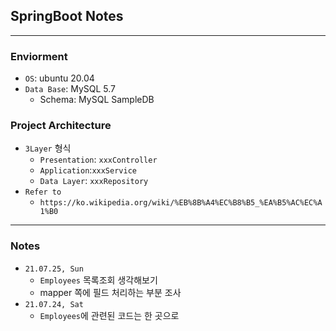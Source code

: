 ## SpringBoot Notes

--- 

### Enviorment
  - `OS`: ubuntu 20.04
  - `Data Base`: MySQL 5.7
    - Schema: MySQL SampleDB

### Project Architecture
  - `3Layer` 형식
    - `Presentation`: `xxxController`
    - `Application`:`xxxService`
    - `Data Layer`: `xxxRepository`
  - `Refer to`
    - `https://ko.wikipedia.org/wiki/%EB%8B%A4%EC%B8%B5_%EA%B5%AC%EC%A1%B0` 

--- 

### Notes
 - `21.07.25, Sun`
   - `Employees` 목록조회 생각해보기
   - mapper 쪽에 필드 처리하는 부분 조사     
 - `21.07.24, Sat`
   - `Employees`에 관련된 코드는 한 곳으로